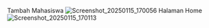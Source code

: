 Tambah Mahasiswa
![Screenshot_20250115_170056](https://github.com/user-attachments/assets/4cbd138b-c625-49d9-acc2-ba4c4e094faa)
Halaman Home
![Screenshot_20250115_170113](https://github.com/user-attachments/assets/c82b1cac-44d1-49e1-aa53-53fe6c16c220)
